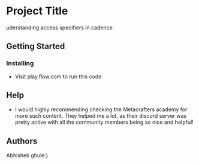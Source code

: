 # Project Title

uderstanding access specifiers in cadence 

## Getting Started

### Installing

* Visit play.flow.com to run this code

## Help

* I would highly recommending checking the Metacrafters academy for more such content. They helped me a lot, as their discord server was pretty active with all the community members being so nice and helpful!

## Authors
Abhishek ghule:)



